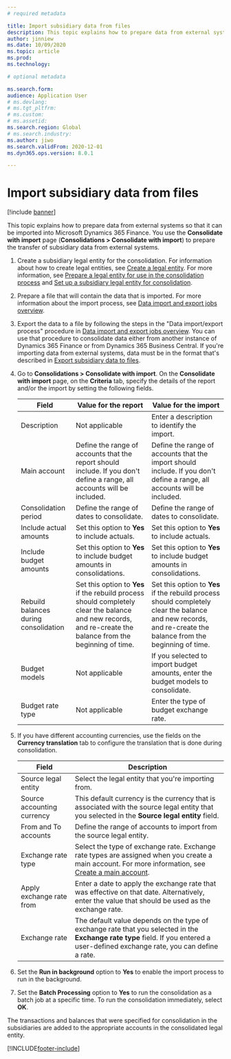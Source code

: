 ```yaml
---
# required metadata

title: Import subsidiary data from files
description: This topic explains how to prepare data from external systems so that it can be imported into Microsoft Dynamics 365 Finance.
author: jinniew
ms.date: 10/09/2020
ms.topic: article
ms.prod: 
ms.technology: 

# optional metadata

ms.search.form: 
audience: Application User
# ms.devlang: 
# ms.tgt_pltfrm: 
# ms.custom: 
# ms.assetid: 
ms.search.region: Global
# ms.search.industry: 
ms.author: jiwo
ms.search.validFrom: 2020-12-01
ms.dyn365.ops.version: 8.0.1

---
```


# Import subsidiary data from files

[!include [banner](../includes/banner.md)]

This topic explains how to prepare data from external systems so that it can be imported into Microsoft Dynamics 365 Finance. You use the **Consolidate with import** page (**Consolidations \> Consolidate with import**) to prepare the transfer of subsidiary data from external systems.

1. Create a subsidiary legal entity for the consolidation. For information about how to create legal entities, see [Create a legal entity](../../fin-ops-core/fin-ops/organization-administration/tasks/create-legal-entity.md). For more information, see [Prepare a legal entity for use in the consolidation process](prepare-company-for-consolidation.md) and [Set up a subsidiary legal entity for consolidation](set-up-subsidiary-company-for-consolidation.md).

2. Prepare a file that will contain the data that is imported. For more information about the import process, see [Data import and export jobs overview](../../fin-ops-core/dev-itpro/data-entities/data-import-export-job.md).
3. Export the data to a file by following the steps in the "Data import/export process" procedure in [Data import and export jobs overview](../../fin-ops-core/dev-itpro/data-entities/data-import-export-job.md). You can use that procedure to consolidate data either from another instance of Dynamics 365 Finance or from Dynamics 365 Business Central. If you're importing data from external systems, data must be in the format that's described in [Export subsidiary data to files](export-subsidiary-data-to-file.md).
4. Go to **Consolidations \> Consolidate with import**. On the **Consolidate with import** page, on the **Criteria** tab, specify the details of the report and/or the import by setting the following fields.

    | Field                                 | Value for the report | Value for the import |
    |---------------------------------------|----------------------|----------------------|
    | Description                           | Not applicable | Enter a description to identify the import. |
    | Main account                          | Define the range of accounts that the report should include. If you don't define a range, all accounts will be included. | Define the range of accounts that the import should include. If you don't define a range, all accounts will be included. |
    | Consolidation period                  | Define the range of dates to consolidate. | Define the range of dates to consolidate. |
    | Include actual amounts                | Set this option to **Yes** to include actuals. | Set this option to **Yes** to include actuals. |
    | Include budget amounts                | Set this option to **Yes** to include budget amounts in consolidations. | Set this option to **Yes** to include budget amounts in consolidations. |
    | Rebuild balances during consolidation | Set this option to **Yes** if the rebuild process should completely clear the balance and new records, and re-create the balance from the beginning of time. | Set this option to **Yes** if the rebuild process should completely clear the balance and new records, and re-create the balance from the beginning of time. |
    | Budget models                         | Not applicable | If you selected to import budget amounts, enter the budget models to consolidate. |
    | Budget rate type                      | Not applicable | Enter the type of budget exchange rate. |

6. If you have different accounting currencies, use the fields on the **Currency translation** tab to configure the translation that is done during consolidation.

    | Field                      | Description |
    |----------------------------|-------------|
    | Source legal entity        | Select the legal entity that you're importing from. |
    | Source accounting currency | This default currency is the currency that is associated with the source legal entity that you selected in the **Source legal entity** field. |
    | From and To accounts       | Define the range of accounts to import from the source legal entity. |
    | Exchange rate type         | Select the type of exchange rate. Exchange rate types are assigned when you create a main account. For more information, see [Create a main account](tasks/create-main-account.md). |
    | Apply exchange rate from   | Enter a date to apply the exchange rate that was effective on that date. Alternatively, enter the value that should be used as the exchange rate. |
    | Exchange rate              | The default value depends on the type of exchange rate that you selected in the **Exchange rate type** field. If you entered a user-defined exchange rate, you can define a rate. |

7. Set the **Run in background** option to **Yes** to enable the import process to run in the background.
8. Set the **Batch Processing** option to **Yes** to run the consolidation as a batch job at a specific time. To run the consolidation immediately, select **OK**. 

The transactions and balances that were specified for consolidation in the subsidiaries are added to the appropriate accounts in the consolidated legal entity.


[!INCLUDE[footer-include](../../includes/footer-banner.md)]
